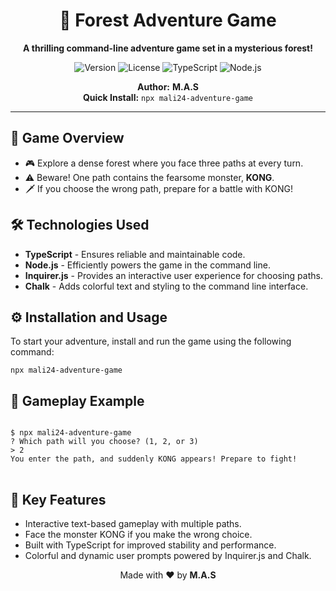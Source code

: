 <h1 align="center">🌲 Forest Adventure Game</h1>

<p align="center">
  <b>A thrilling command-line adventure game set in a mysterious forest!</b>
</p>

<p align="center">
  <img src="https://img.shields.io/badge/Version-1.0.0-brightgreen.svg" alt="Version">
  <img src="https://img.shields.io/badge/License-MIT-blue.svg" alt="License">
  <img src="https://img.shields.io/badge/Build-TypeScript-blue.svg" alt="TypeScript">
  <img src="https://img.shields.io/badge/Platform-Node.js-6DA55F.svg" alt="Node.js">
</p>

<p align="center">
  <b>Author:</b> <strong>M.A.S</strong> <br>
  <b>Quick Install:</b> <code>npx mali24-adventure-game</code>
</p>

---

<h2>🚀 Game Overview</h2>

<ul>
  <li>🎮 Explore a dense forest where you face three paths at every turn.</li>
  <li>⚠️ Beware! One path contains the fearsome monster, <strong>KONG</strong>.</li>
  <li>🗡️ If you choose the wrong path, prepare for a battle with KONG!</li>
</ul>

<h2>🛠️ Technologies Used</h2>

<ul>
  <li><strong>TypeScript</strong> - Ensures reliable and maintainable code.</li>
  <li><strong>Node.js</strong> - Efficiently powers the game in the command line.</li>
  <li><strong>Inquirer.js</strong> - Provides an interactive user experience for choosing paths.</li>
  <li><strong>Chalk</strong> - Adds colorful text and styling to the command line interface.</li>
</ul>

<h2>⚙️ Installation and Usage</h2>

<p>
  To start your adventure, install and run the game using the following command:
</p>

<pre>
<code>npx mali24-adventure-game</code>
</pre>

<h2>📖 Gameplay Example</h2>

<pre>
<code>
$ npx mali24-adventure-game
? Which path will you choose? (1, 2, or 3)
> 2
You enter the path, and suddenly KONG appears! Prepare to fight!
</code>
</pre>

<h2>📌 Key Features</h2>

<ul>
  <li>Interactive text-based gameplay with multiple paths.</li>
  <li>Face the monster KONG if you make the wrong choice.</li>
  <li>Built with TypeScript for improved stability and performance.</li>
  <li>Colorful and dynamic user prompts powered by Inquirer.js and Chalk.</li>
</ul>

<p align="center">Made with ❤️ by <strong>M.A.S</strong></p>


